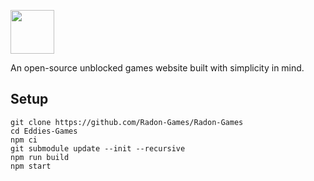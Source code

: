 <img height="70px" src="https://www.bing.com/th/id/OGC.d0f09777e3ac69f962183f8f71256735?pid=1.7&rurl=https%3a%2f%2fmedia.giphy.com%2fmedia%2fi9wgk1eDvxjzO%2fgiphy.gif&ehk=TOG8pF%2f94Z%2foI8OBoHD7DDihO1pnsDvgeHB%2bRRmn0yM%3d"></img>

An open-source unblocked games website built with simplicity in mind.

## Setup
```
git clone https://github.com/Radon-Games/Radon-Games
cd Eddies-Games
npm ci
git submodule update --init --recursive
npm run build
npm start
```
